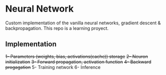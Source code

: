 # Neural Network
Custom implementation of the vanilla neural networks, gradient descent & backpropagation.
This repo is a learning proyect.

## Implementation
~~1- Parameters (weights, bias, activations(cache)) storage~~
~~2- Neuron initialization~~
~~3- Forward propagation, activation function~~
~~4- Backward progagation~~
5- Training network
6- Inference

